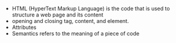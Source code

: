 - HTML (HyperText Markup Language) is the code that is used to structure a web page and its content
- opening and closing tag, content, and element.
- Attributes
- Semantics refers to the meaning of a piece of code

